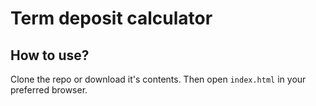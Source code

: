 # Term deposit calculator

## How to use?

Clone the repo or download it's contents. Then open `index.html` in your preferred browser.